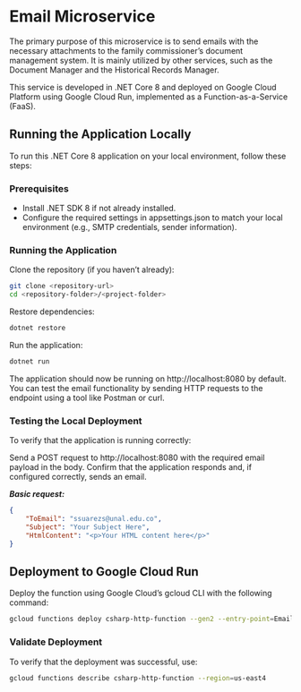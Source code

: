 # Email Microservice
The primary purpose of this microservice is to send emails with the necessary attachments to the family commissioner’s document management system. It is mainly utilized by other services, such as the Document Manager and the Historical Records Manager.

This service is developed in .NET Core 8 and deployed on Google Cloud Platform using Google Cloud Run, implemented as a Function-as-a-Service (FaaS).

## Running the Application Locally
To run this .NET Core 8 application on your local environment, follow these steps:

### Prerequisites
- Install .NET SDK 8 if not already installed.
- Configure the required settings in appsettings.json to match your local environment (e.g., SMTP credentials, sender information).

### Running the Application
Clone the repository (if you haven’t already):

```bash
git clone <repository-url>
cd <repository-folder>/<project-folder>
```
Restore dependencies:

```bash
dotnet restore
```
Run the application:

```bash
dotnet run
```
The application should now be running on http://localhost:8080 by default. You can test the email functionality by sending HTTP requests to the endpoint using a tool like Postman or curl.

### Testing the Local Deployment
To verify that the application is running correctly:

Send a POST request to http://localhost:8080 with the required email payload in the body.
Confirm that the application responds and, if configured correctly, sends an email.

***Basic request:***

```json
{
    "ToEmail": "ssuarezs@unal.edu.co",
    "Subject": "Your Subject Here",
    "HtmlContent": "<p>Your HTML content here</p>"
}
```

## Deployment to Google Cloud Run
Deploy the function using Google Cloud’s gcloud CLI with the following command:

```bash
gcloud functions deploy csharp-http-function --gen2 --entry-point=EmailMs.Function --runtime=dotnet8 --region=us-east4 --source=. --trigger-http --allow-unauthenticated
```
### Validate Deployment
To verify that the deployment was successful, use:

```bash
gcloud functions describe csharp-http-function --region=us-east4
```
